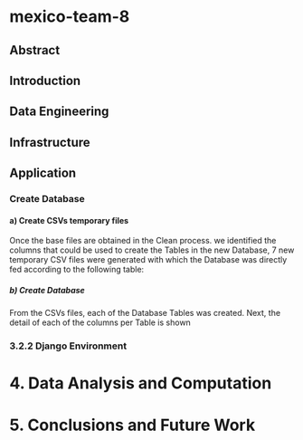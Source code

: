 # mexico-team-8
## Abstract
## Introduction
## Data Engineering
## Infrastructure
## Application
### Create Database
#### a) Create CSVs temporary files

Once the base files are obtained in the Clean process. we identified the columns that could be used to create the Tables in the new Database, 7 new temporary CSV files were generated with which the Database was directly fed according to the following table:

##### b) Create Database

From the CSVs files, each of the Database Tables was created. Next, the detail of each of the columns per Table is shown

### 3.2.2 Django Environment
# 4. Data Analysis and Computation
# 5. Conclusions and Future Work
